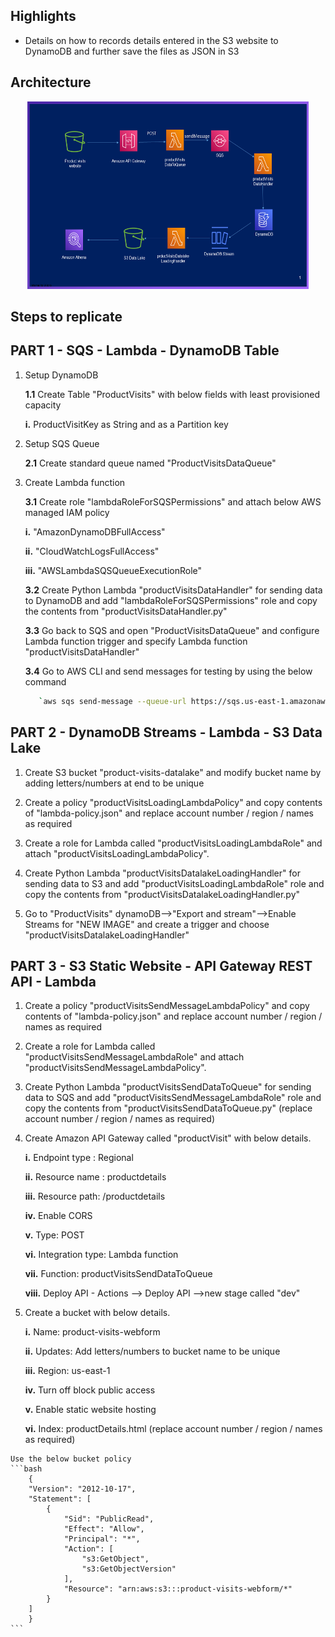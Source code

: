 ## Highlights

* Details on how to records details entered in the S3 website to DynamoDB and further save the files as JSON in S3 

## Architecture
<p align="center">
  <img src="Slide.PNG" width="450" height="300" title="Architecture"> 
</p>

## Steps to replicate
## PART 1 - SQS - Lambda - DynamoDB Table ##
  
  1. Setup DynamoDB
  
     **1.1** Create Table "ProductVisits" with below fields with least provisioned capacity
     
	    **i.** ProductVisitKey as String and as a Partition key

  2. Setup SQS Queue
  
     **2.1** Create standard queue named "ProductVisitsDataQueue"      
				
		
  3. Create Lambda function
		
	 **3.1** Create role "lambdaRoleForSQSPermissions" and attach below AWS managed IAM policy
	 
		**i.**   "AmazonDynamoDBFullAccess"
		
		**ii.**  "CloudWatchLogsFullAccess"
		
		**iii.** "AWSLambdaSQSQueueExecutionRole"
		
     **3.2** Create Python Lambda "productVisitsDataHandler" for sending data to DynamoDB and add "lambdaRoleForSQSPermissions" role and copy the contents from "productVisitsDataHandler.py"
      
     **3.3** Go back to SQS and open "ProductVisitsDataQueue" and configure Lambda function trigger and specify Lambda function "productVisitsDataHandler"
	 
	 **3.4** Go to AWS CLI and send messages for testing by using the below command
	 ```bash
		`aws sqs send-message --queue-url https://sqs.us-east-1.amazonaws.com/9XXXXXXXXXX4/ProductVisitsDataQueue --message-body file://message-body-1.json`
	 ```
	 
## PART 2 - DynamoDB Streams - Lambda - S3 Data Lake ##

  1. Create S3 bucket "product-visits-datalake" and modify bucket name by adding letters/numbers at end to be unique
  
  2. Create a policy "productVisitsLoadingLambdaPolicy" and copy contents of "lambda-policy.json" and replace account number / region / names as required
  
  3. Create a role for Lambda called "productVisitsLoadingLambdaRole" and attach "productVisitsLoadingLambdaPolicy".
  
  4. Create Python Lambda "productVisitsDatalakeLoadingHandler" for sending data to S3 and add "productVisitsLoadingLambdaRole" role and copy the contents from "productVisitsDatalakeLoadingHandler.py"
    
  5. Go to "ProductVisits" dynamoDB-->"Export and stream"-->Enable Streams for "NEW IMAGE" and create a trigger and choose "productVisitsDatalakeLoadingHandler"
  
  
## PART 3 - S3 Static Website - API Gateway REST API - Lambda ##
  
  1. Create a policy "productVisitsSendMessageLambdaPolicy" and copy contents of "lambda-policy.json" and replace account number / region / names as required
  
  2. Create a role for Lambda called "productVisitsSendMessageLambdaRole" and attach "productVisitsSendMessageLambdaPolicy".
  
  3. Create Python Lambda "productVisitsSendDataToQueue" for sending data to SQS and add "productVisitsSendMessageLambdaRole" role and copy the contents from "productVisitsSendDataToQueue.py" (replace account number / region / names as required)
  
  4. Create Amazon API Gateway called "productVisit" with below details.
  
		**i.** Endpoint type : Regional
	
		**ii.** Resource name : productdetails
	
		**iii.** Resource path: /productdetails
	
		**iv.** Enable CORS
	
		**v.** Type: POST
	
		**vi.** Integration type: Lambda function
	
		**vii.** Function: productVisitsSendDataToQueue
	
		**viii.** Deploy API - Actions --> Deploy API -->new stage called "dev"
 
  5. Create a bucket with below details.
	
		**i.** Name: product-visits-webform
	
		**ii.** Updates: Add letters/numbers to bucket name to be unique
	
		**iii.** Region: us-east-1
	
		**iv.** Turn off block public access
	
		**v.** Enable static website hosting
	
		**vi.** Index: productDetails.html (replace account number / region / names as required)
	
	Use the below bucket policy
	```bash
		{
		"Version": "2012-10-17",
		"Statement": [
			{
				"Sid": "PublicRead",
				"Effect": "Allow",
				"Principal": "*",
				"Action": [
					"s3:GetObject",
					"s3:GetObjectVersion"
				],
				"Resource": "arn:aws:s3:::product-visits-webform/*"
			}
		]
		}
	```